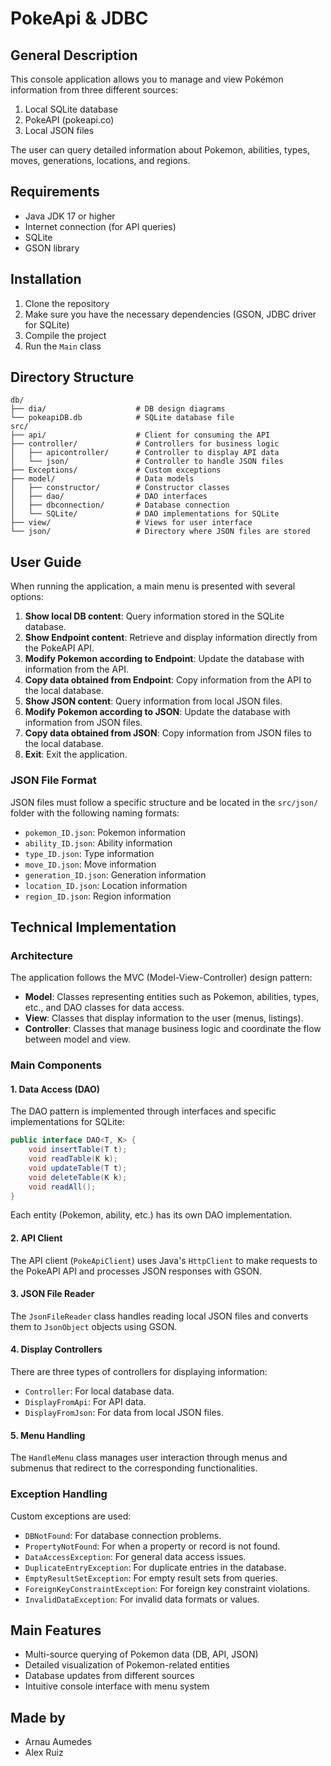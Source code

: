 # PokeApi & JDBC

## General Description

This console application allows you to manage and view Pokémon information from three different sources:

1. Local SQLite database
2. PokeAPI (pokeapi.co)
3. Local JSON files

The user can query detailed information about Pokemon, abilities, types, moves, generations, locations, and regions.

## Requirements

- Java JDK 17 or higher
- Internet connection (for API queries)
- SQLite
- GSON library

## Installation

1. Clone the repository
2. Make sure you have the necessary dependencies (GSON, JDBC driver for SQLite)
3. Compile the project
4. Run the `Main` class

## Directory Structure
```plaintext
db/
├── dia/                    # DB design diagrams
└── pokeapiDB.db            # SQLite database file
src/
├── api/                    # Client for consuming the API
├── controller/             # Controllers for business logic
│   ├── apicontroller/      # Controller to display API data
│   └── json/               # Controller to handle JSON files
├── Exceptions/             # Custom exceptions
├── model/                  # Data models
│   ├── constructor/        # Constructor classes
│   ├── dao/                # DAO interfaces
│   ├── dbconnection/       # Database connection
│   └── SQLite/             # DAO implementations for SQLite
├── view/                   # Views for user interface
└── json/                   # Directory where JSON files are stored
```

## User Guide

When running the application, a main menu is presented with several options:

1. **Show local DB content**: Query information stored in the SQLite database.
2. **Show Endpoint content**: Retrieve and display information directly from the PokeAPI API.
3. **Modify Pokemon according to Endpoint**: Update the database with information from the API.
4. **Copy data obtained from Endpoint**: Copy information from the API to the local database.
5. **Show JSON content**: Query information from local JSON files.
6. **Modify Pokemon according to JSON**: Update the database with information from JSON files.
7. **Copy data obtained from JSON**: Copy information from JSON files to the local database.
0. **Exit**: Exit the application.

### JSON File Format

JSON files must follow a specific structure and be located in the `src/json/` folder with the following naming formats:

- `pokemon_ID.json`: Pokemon information
- `ability_ID.json`: Ability information
- `type_ID.json`: Type information
- `move_ID.json`: Move information
- `generation_ID.json`: Generation information
- `location_ID.json`: Location information
- `region_ID.json`: Region information

## Technical Implementation

### Architecture

The application follows the MVC (Model-View-Controller) design pattern:

- **Model**: Classes representing entities such as Pokemon, abilities, types, etc., and DAO classes for data access.
- **View**: Classes that display information to the user (menus, listings).
- **Controller**: Classes that manage business logic and coordinate the flow between model and view.

### Main Components

#### 1. Data Access (DAO)

The DAO pattern is implemented through interfaces and specific implementations for SQLite:

```java
public interface DAO<T, K> {
    void insertTable(T t);
    void readTable(K k);
    void updateTable(T t);
    void deleteTable(K k);
    void readAll();
}
```

Each entity (Pokemon, ability, etc.) has its own DAO implementation.

#### 2. API Client

The API client (`PokeApiClient`) uses Java's `HttpClient` to make requests to the PokeAPI API and processes JSON responses with GSON.

#### 3. JSON File Reader

The `JsonFileReader` class handles reading local JSON files and converts them to `JsonObject` objects using GSON.

#### 4. Display Controllers

There are three types of controllers for displaying information:
- `Controller`: For local database data.
- `DisplayFromApi`: For API data.
- `DisplayFromJson`: For data from local JSON files.

#### 5. Menu Handling

The `HandleMenu` class manages user interaction through menus and submenus that redirect to the corresponding functionalities.

### Exception Handling

Custom exceptions are used:
- `DBNotFound`: For database connection problems.
- `PropertyNotFound`: For when a property or record is not found.
- `DataAccessException`: For general data access issues.
- `DuplicateEntryException`: For duplicate entries in the database.
- `EmptyResultSetException`: For empty result sets from queries.
- `ForeignKeyConstraintException`: For foreign key constraint violations.
- `InvalidDataException`: For invalid data formats or values.

## Main Features

- Multi-source querying of Pokemon data (DB, API, JSON)
- Detailed visualization of Pokemon-related entities
- Database updates from different sources
- Intuitive console interface with menu system

## Made by
- Arnau Aumedes
- Alex Ruiz

